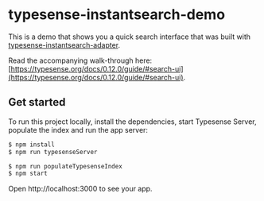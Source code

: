 # typesense-instantsearch-demo

This is a demo that shows you a quick search interface that was built with [typesense-instantsearch-adapter](https://github.com/typesense/typesense-instantsearch-adapter).

Read the accompanying walk-through here: [https://typesense.org/docs/0.12.0/guide/#search-ui](https://typesense.org/docs/0.12.0/guide/#search-ui).

## Get started

To run this project locally, install the dependencies, start Typesense Server, populate the index and run the app server:

```sh
$ npm install
$ npm run typesenseServer
```

```sh
$ npm run populateTypesenseIndex
$ npm start
```

Open http://localhost:3000 to see your app.
